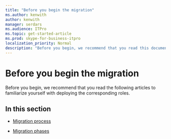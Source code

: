 ```yaml
---
title: "Before you begin the migration"
ms.author: kenwith
author: kenwith
manager: serdars
ms.audience: ITPro
ms.topic: get-started-article
ms.prod: skype-for-business-itpro
localization_priority: Normal
description: "Before you begin, we recommend that you read this document and the following guides to familiarize yourself with deploying the corresponding roles:"
---
```


# Before you begin the migration

Before you begin, we recommend that you read the following articles to familiarize yourself with deploying the corresponding roles.
    
## In this section

- [Migration process](migration-process.md)
    
- [Migration phases](migration-phases.md)
    

